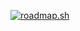 [![roadmap.sh](https://api.roadmap.sh/v1-badge/tall/6498ebb9d99c9d673195ec9b?variant=dark)](https://roadmap.sh)
